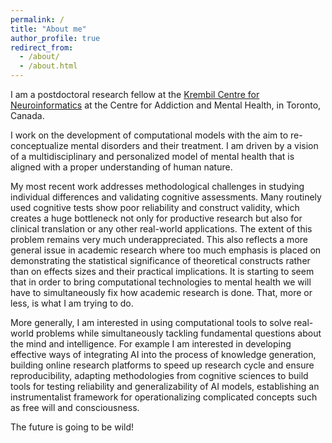 ```yaml
---
permalink: /
title: "About me"
author_profile: true
redirect_from: 
  - /about/
  - /about.html
---
```


I am a postdoctoral research fellow at the [Krembil Centre for Neuroinformatics](https://www.camh.ca/en/science-and-research/institutes-and-centres/krembil-centre-for-neuroinformatics) at the Centre for Addiction and Mental Health, in Toronto, Canada.

I work on the development of computational models with the aim to re-conceptualize mental disorders and their treatment. I am driven by a vision of a multidisciplinary and personalized model of mental health that is aligned with a proper understanding of human nature. 

My most recent work addresses methodological challenges in studying individual differences and validating cognitive assessments. Many routinely used cognitive tests show poor reliability and construct validity, which creates a huge bottleneck not only for productive research but also for clinical translation or any other real-world applications. The extent of this problem remains very much underappreciated. This also reflects a more general issue in academic research where too much emphasis is placed on demonstrating the statistical significance of theoretical constructs rather than on effects sizes and their practical implications. It is starting to seem that in order to bring computational technologies to mental health we will have to simultaneously fix how academic research is done. That, more or less, is what I am trying to do.

More generally, I am interested in using computational tools to solve real-world problems while simultaneously tackling fundamental questions about the mind and intelligence. For example I am interested in developing effective ways of integrating AI into the process of knowledge generation, building online research platforms to speed up research cycle and ensure reproducibility, adapting methodologies from cognitive sciences to build tools for testing reliability and generalizability of AI models, establishing an instrumentalist framework for operationalizing complicated concepts such as free will and consciousness.

The future is going to be wild! 

